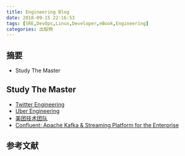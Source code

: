 ```yaml
---
title: Engineering Blog
date: 2018-09-15 22:16:53
tags: [SRE,DevOps,Linux,Developer,eBook,Engineering]
categories: 出版物
---
```

## 摘要

- Study The Master

<!--more-->

## Study The Master

- [Twitter Engineering](https://blog.twitter.com/engineering/en_us.html)
- [Uber Engineering](https://eng.uber.com/)
- [美团技术团队](https://tech.meituan.com/)
- [Confluent: Apache Kafka & Streaming Platform for the Enterprise](https://www.confluent.io/blog/)

## 参考文献
